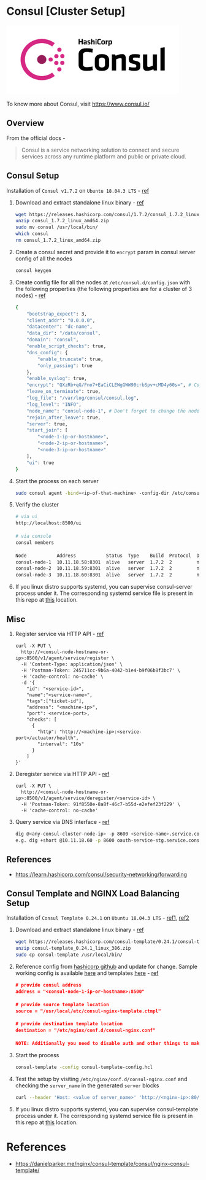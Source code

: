 # Consul [Cluster Setup]
<img src="https://github.com/abhishektripathi24/platform-setup/blob/master/consul/images/consul-logo.png" width="450" height="180"/>

To know more about Consul, visit https://www.consul.io/

## Overview
From the official docs -

> Consul is a service networking solution to connect and secure services across any runtime platform and public or private cloud.

## Consul Setup
Installation of `Consul v1.7.2` on `Ubuntu 18.04.3 LTS` - [ref](https://learn.hashicorp.com/consul)

1. Download and extract standalone linux binary - [ref](https://www.consul.io/downloads.html)
    ```bash
    wget https://releases.hashicorp.com/consul/1.7.2/consul_1.7.2_linux_amd64.zip
    unzip consul_1.7.2_linux_amd64.zip
    sudo mv consul /usr/local/bin/
    which consul
    rm consul_1.7.2_linux_amd64.zip
    ```

2. Create a consul secret and provide it to `encrypt` param in consul server config of all the nodes
    ```bash
    consul keygen
    ```

3. Create config file for all the nodes at `/etc/consul.d/config.json` with the following properties (the following properties are for a cluster of 3 nodes) - [ref](https://www.consul.io/docs/agent/options.html)
    ```bash
    {
        "bootstrap_expect": 3,
        "client_addr": "0.0.0.0",
        "datacenter": "dc-name",
        "data_dir": "/data/consul",
        "domain": "consul",
        "enable_script_checks": true,
        "dns_config": {
            "enable_truncate": true,
            "only_passing": true
        },
        "enable_syslog": true,
        "encrypt": "QXzRb+qG/Fno7+EaCiCLEWgGWW90crbSpv+cMD4y60s=", # Copied from step 2
        "leave_on_terminate": true,
        "log_file": "/var/log/consul/consul.log",
        "log_level": "INFO",
        "node_name": "consul-node-1", # Don't forget to change the node name for each node 
        "rejoin_after_leave": true,
        "server": true,
        "start_join": [
            "<node-1-ip-or-hostname>",
            "<node-2-ip-or-hostname>",
            "<node-3-ip-or-hostname>"
        ],
        "ui": true
    }
    ```

4. Start the process on each server
    ```bash
    sudo consul agent -bind=<ip-of-that-machine> -config-dir /etc/consul.d/
    ``` 

5. Verify the cluster
    ```bash
    # via ui
    http://localhost:8500/ui
    
    # via console 
    consul members
    
    Node           Address           Status  Type    Build  Protocol  DC       Segment
    consul-node-1  10.11.18.58:8301  alive   server  1.7.2  2         nutanix  <all>
    consul-node-2  10.11.18.59:8301  alive   server  1.7.2  2         nutanix  <all>
    consul-node-3  10.11.18.60:8301  alive   server  1.7.2  2         nutanix  <all>
    ```

6. If you linux distro supports systemd, you can supervise consul-server process under it. The corresponding systemd service file is present in this repo at [this](systemd) location.

## Misc
1. Register service via HTTP API - [ref](https://www.consul.io/api/agent/service.html#register-service)
    ```http request
    curl -X PUT \
      http://<consul-node-hostname-or-ip>:8500/v1/agent/service/register \
      -H 'Content-Type: application/json' \
      -H 'Postman-Token: 245711cc-9b6a-4042-b1e4-b9f06b8f3bc7' \
      -H 'cache-control: no-cache' \
      -d '{
    	"id": "<service-id>",
        "name":"<service-name>",
        "tags":["ticket-id"],
        "address": "<machine-ip>",
        "port": <service-port>,
        "checks": [
          {
            "http": "http://<machine-ip>:<service-port>/actuator/health",
            "interval": "10s"
          }
        ]
    }'
    ```
    
2. Deregister service via HTTP API - [ref](https://www.consul.io/api/agent/service.html#deregister-service)
    ```http request
    curl -X PUT \
      http://<consul-node-hostname-or-ip>:8500/v1/agent/service/deregister/<service-id> \
      -H 'Postman-Token: 91f8550e-8a8f-46c7-b55d-e2efef23f229' \
      -H 'cache-control: no-cache'
    ```

3. Query service via DNS interface - [ref](https://learn.hashicorp.com/consul/getting-started/services)
    ```bash
    dig @<any-consul-cluster-node-ip> -p 8600 <service-name>.service.consul
    e.g. dig +short @10.11.18.60 -p 8600 oauth-service-stg.service.consul
    ```

## References
* https://learn.hashicorp.com/consul/security-networking/forwarding

 
## Consul Template and NGINX Load Balancing Setup
Installation of `Consul Template 0.24.1` on `Ubuntu 18.04.3 LTS` - [ref1](https://learn.hashicorp.com/consul/integrations/nginx-consul-template), [ref2](https://github.com/hashicorp/consul-template)

1. Download and extract standalone linux binary - [ref](https://releases.hashicorp.com/consul-template/)
    ```bash
    wget https://releases.hashicorp.com/consul-template/0.24.1/consul-template_0.24.1_linux_386.zip
    unzip consul-template_0.24.1_linux_386.zip
    sudo cp consul-template /usr/local/bin/
   ```
   
2. Reference config from [hashicorp github](https://github.com/hashicorp/consul-template#configuration-file-format) and update for change. Sample working config is available [here](consul-template/consul-template-config.hcl) and templates [here](consul-template/consul-nginx-template.ctmpl) - [ref](https://github.com/hashicorp/consul-template/blob/master/examples/nginx.md)
    ```json
    # provide consul address
    address = "<consul-node-1-ip-or-hostname>:8500"
   
    # provide source template location
    source = "/usr/local/etc/consul-nginx-template.ctmpl"
     
    # provide destination template location
    destination = "/etc/nginx/conf.d/consul-nginx.conf"
    
    NOTE: Additionally you need to disable auth and other things to make the config work. Please go to the reference to view a working config.
    ``` 

3. Start the process 
    ```bash
   consul-template -config consul-template-config.hcl
   ```

4. Test the setup by visiting `/etc/nginx/conf.d/consul-nginx.conf` and checking the `server_name` in the generated `server` blocks
    ```bash
    curl --header 'Host: <value of server_name>' 'http://<nginx-ip>:80/any/api/path/of/service'
    ``` 

5. If you linux distro supports systemd, you can supervise consul-template process under it. The corresponding systemd service file is present in this repo at [this](systemd) location.

# References
* https://danielparker.me/nginx/consul-template/consul/nginx-consul-template/